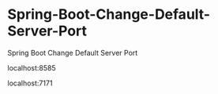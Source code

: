 # Spring-Boot-Change-Default-Server-Port

Spring Boot Change Default Server Port

localhost:8585

localhost:7171
